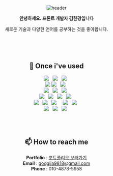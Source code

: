 <div align="center">

![header](https://capsule-render.vercel.app/api?type=waving&color=auto&height=300&section=header&text=Hi&fontSize=90&animation=fadeIn&fontAlignY=38&desc=Decorate%20GitHub%20Profile%20or%20any%20Repo%20like%20me!&descAlignY=51&descAlign=62)

  **안녕하세요. 프론트 개발자 김한경입니다**

  새로운 기술과 다양한 언어를 공부하는 것을 좋아합니다.
  
<br/>
<br/>
<br/>


## 🔨 Once i've used
<div>
  <img src="https://img.shields.io/badge/Java-007396?style=flat-square&logo=intellijidea&logoColor=white"/> &nbsp
  <img src="https://img.shields.io/badge/Python-3776AB?style=flat-square&logo=Python&logoColor=white"/> &nbsp
  <img src="https://img.shields.io/badge/JavaScript-F7DF1E?style=flat-square&logo=JavaScript&logoColor=white"/> &nbsp
  </br>
  <img src="https://img.shields.io/badge/SpringBoot-6DB33F?style=flat-square&logo=SpringBoot&logoColor=white"/>
  <img src="https://img.shields.io/badge/Django-092E20?style=flat-square&logo=Django&logoColor=white"/> &nbsp
  <img src="https://img.shields.io/badge/React-61DAFB?style=flat-square&logo=React&logoColor=white"/> &nbsp
  </br>
  <img src="https://img.shields.io/badge/MySQL-4479A1?style=flat-square&logo=MySQL&logoColor=white"/> &nbsp
  <img src="https://img.shields.io/badge/MongoDB-47A248?style=flat-square&logo=MongoDB&logoColor=white"/> &nbsp 
  <img src="https://img.shields.io/badge/Firebase-FFCA28?style=flat-square&logo=firebase&logoColor=white"/> &nbsp 
  </br>
  <img src="https://img.shields.io/badge/AWS-232F3E?style=flat-square&logo=amazonaws&logoColor=white"/> &nbsp
  <img src="https://img.shields.io/badge/docker-2496ED?style=flat-square&logo=docker&logoColor=white"/> &nbsp
  <img src="https://img.shields.io/badge/Github Actions-2088FF?style=flat-square&logo=githubactions&logoColor=white"/> &nbsp
  <img src="https://img.shields.io/badge/Kafka-231F20?style=flat-square&logo=apachekafka&logoColor=white"/> &nbsp
  </br>
  <img src="https://img.shields.io/badge/Windows-0078D6?style=flat-square&logo=windows10&logoColor=white"/> &nbsp
  <img src="https://img.shields.io/badge/MacOS-000000?style=flat-square&logo=macos&logoColor=white"/> &nbsp
  <img src="https://img.shields.io/badge/Ubuntu-E95420?style=flat-square&logo=ubuntu&logoColor=white"/> &nbsp
  </br?
  <img src="https://img.shields.io/badge/Github-181717?style=flat-square&logo=Github&logoColor=white"/> &nbsp
  <img src="https://img.shields.io/badge/Notion-000000?style=flat-square&logo=Notion&logoColor=white"/> &nbsp
  <img src="https://img.shields.io/badge/Slack-4A154B?style=flat-square&logo=slack&logoColor=white"/> &nbsp
  </br>
  <img src="https://img.shields.io/badge/Tableau-E97627?style=flat-square&logo=tableau&logoColor=white"/> &nbsp
  <img src="https://img.shields.io/badge/HTML5-E34F26?style=flat-square&logo=HTML5&logoColor=white"/> &nbsp
  <img src="https://img.shields.io/badge/CSS3-1572B6?style=flat-square&logo=CSS3&logoColor=white"/> &nbsp
</div>

<br/>
<br/>
<br/>


## 📫 How to reach me
**Portfolio** : [포트폴리오 보러가기](https://kkk1k.github.io/Portfolio/)  <br/>
**Email** : googija9818@gmail.com   <br/>
**Phone** : 010-4878-5958

<br/>
<br/>
<br/>

<!--


Here are some ideas to get you started:

- 🔭 I’m currently working on ...
- 🌱 I’m currently learning ...
- 👯 I’m looking to collaborate on ...
- 🤔 I’m looking for help with ...
- 💬 Ask me about ...
- 📫 How to reach me: ...
- 😄 Pronouns: ...
- ⚡ Fun fact: ...
-->

</div>
